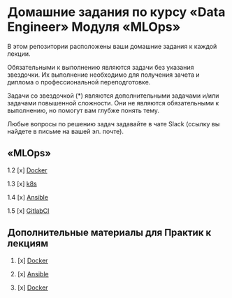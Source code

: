 # Домашние задания по курсу «Data Engineer» Модуля «MLOps»

В этом репозитории расположены ваши домашние задания к каждой лекции. 

Обязательными к выполнению являются задачи без указания звездочки. Их выполнение необходимо для получения зачета и диплома о профессиональной переподготовке.

Задачи со звездочкой (*) являются дополнительными задачами и/или задачами повышенной сложности. Они не являются обязательными к выполнению, но помогут вам глубже понять тему.

Любые вопросы по решению задач задавайте в чате Slack (ссылку вы найдете в письме на вашей эл. почте).

## «MLOps»

1.2 [x] [Docker](Docker/README.md)

1.3 [x] [k8s](k8s/README.md)

1.4 [x] [Ansible](Ansible/README.md)

1.5 [x] [GitlabCI](GitlabCI/README.md)

## Дополнительные материалы для Практик к лекциям

1. [x] [Docker](practic/docker/README.md)

2. [x] [Ansible](practic/ansible/README.md)

3. [x] [Docker](practic/gitlabci/README.md)

